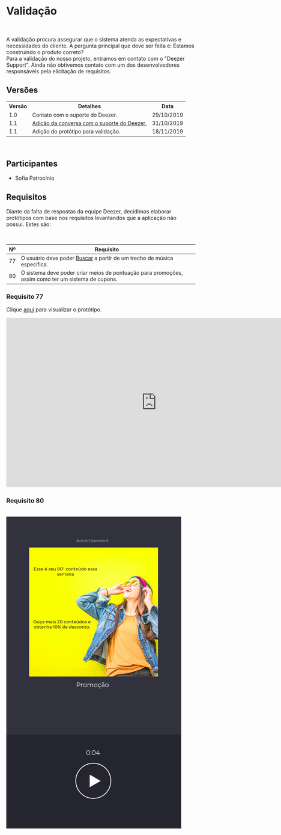 #  Validação
<div class="line"></div>

<p align="justify">&emsp;

A validação procura assegurar que
o sistema atenda as expectativas e
necessidades do cliente. A pergunta principal que deve ser feita é: Estamos construindo o produto correto?
<br>
Para a validação do nosso projeto, entramos em contato com o "Deezer Support". Ainda não obtivemos contato com um dos desenvolvedores responsáveis pela elicitação de requisitos. 

</p>

## Versões

<table class="versions">
	<tr>
		<th class="version_header">Versão</th>
		<th>Detalhes</th>
		<th>Data</th>
	</tr>
	<tr>
		<td>1.0</td>
		<td>Contato com o suporte do Deezer.</td>
		<td>29/10/2019</td>
	</tr>
	<tr>
		<td>1.1</td>
		<td><a href="validacao.md">Adição da conversa com o suporte do Deezer.<a></td>
		<td>31/10/2019</td>
	</tr>
    <tr>
		<td>1.1</td>
		<td>Adição do protótipo para validação.</td>
		<td>18/11/2019</td>
	</tr>
</table> 
<br>

## Participantes
- Sofia Patrocínio

## Requisitos

Diante da falta de respostas da equipe Deezer, decidimos elaborar protótipos com base nos requisitos levantandos que a aplicação não possui. Estes são:

<br>

|Nº|Requisito|
|--|---------|
|77|O usuário deve poder [Buscar](/modelagem/lexico#busca) a partir de um trecho de música específica.|
|80|O sistema deve poder criar meios de pontuação para promoções, assim como ter um sistema de cupons.|

### Requisito 77

Clique <a href="https://www.figma.com/proto/LNBlrr7Cn1j5MQEMrMYfQG/Deezer?node-id=10%3A165&scaling=scale-down">aqui</a> para visualizar o protótipo.
<br>
<iframe style="border: none;" width="800" height="450" src="https://www.figma.com/embed?embed_host=share&url=https%3A%2F%2Fwww.figma.com%2Fproto%2FLNBlrr7Cn1j5MQEMrMYfQG%2FDeezer%3Fnode-id%3D10%253A165%26scaling%3Dscale-down" allowfullscreen></iframe>
<br>

### Requisito 80
<br>
<img src="../../assets/images/requisito80.png">
<br>
